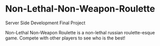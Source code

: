 # Non-Lethal-Non-Weapon-Roulette
Server Side Development Final Project

Non-Lethal Non-Weapon Roulette is a non-lethal russian roulette-esque game.
Compete with other players to see who is the best! 
